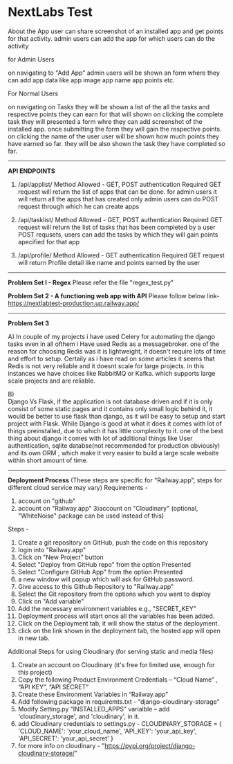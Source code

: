 # NextLabs Test

About the App
user can share screenshot of an installed app and get points for that activity.
admin users can add the app for which users can do the activity


for Admin Users 

on navigating to "Add App" admin users will be shown an form where they can add app data like app image app name app points etc.

For Normal Users

on navigating on Tasks they will be shown a list of the all the tasks and respective points they can earn for that will shown 
on  clicking the complete task they will presented a form whre they can add screenshot of the installed app.
once submitting the form they will gain the respective points.
on clicking the name of the user user will be shown how much points they have earned so far. 
they will be also shown the task they have completed so far.

-----------------------------

**API ENDPOINTS**

1)   /api/applist/
Method Allowed - GET, POST
authentication Required
GET request will return the list of apps that can be done.
for admin users it will return all the apps that has created
only admin users can do POST request through which he can create apps

2) /api/tasklist/
Method Allowed - GET, POST
authentication Required
GET request will return the list of tasks that has been completed by a user
POST requsets, users can add the tasks by which they will gain points apecified for that app

3) /api/profile/
Method Allowed - GET
authentication Required
GET request will return Profile detail like name and points earned by the user

-----------------------------


**Problem Set I - Regex**
Please refer the file "regex_test.py"

**Problem Set 2 - A functioning web app with API**
Please follow below link-
https://nextlabtest-production.up.railway.app/

-----------------------------

**Problem Set 3**

A)
In couple of my projects i have used Celery for automating the django tasks even in all ofthem i Have used Redis as a messagebroker. one of the reason for choosing Redis was it is lightweight, it doesn't require lots of time and effort to setup. Certaily as i have read on some articles it seems that Redis is not very reliable and it doesnt scale for large projects. in this instances we have choices like RabbitMQ or Kafka. which supports large scale projects and are reliable.


B)  
Django Vs Flask, 
if the application is not database driven and if it is only consist of some static pages and it contains only small logic behind it, it would be better to use flask than django, as it will be easy to setup and start project with Flask. 
While Django is good at what it does it comes with lot of things preinstalled, due to which it has little complexity to it. 
one of the best thing about django it comes with lot of additional things like User authentication,  sqlite databse(not recommended for production obviously) and its own ORM , which make it very easier to build a large scale website within short amount of time.

-----------------------------



**Deployment Process**
(These steps are specific for "Railway.app", steps for different cloud service may vary)
Requirements - 
1) account on "github"
2) account on "Railway.app"
3)account on "Cloudinary" (optional, "WhiteNoise" package can be used instead of this)


Steps - 
1)	Create a git repository on GitHub, push the code on this repository
2)	login into "Railway.app"
3)	 Click on "New Project" button
4)	Select "Deploy from GitHub repo" from the option Presented
5)	Select "Configure GitHub App" from the option Presented
6)	a new window will popup which will ask for GitHub password.
7)	Give access to this Github Repository to "Railway.app"
8)	Select the Git repository from the options which you want to deploy
9)	Click on "Add variable"
10)	Add the necessary environment variables e.g., "SECRET_KEY"
11)	Deployment process will start once all the variables has been added.
12)	Click on the Deployment tab, it will show the status of the deployment.
13)	 click on the link shown in the deployment tab, the hosted app will open in new tab.


Additional Steps for using Cloudinary (for serving static and media files)
1)	Create an account on Cloudinary (it's free for limited use, enough for this project)
2)	Copy the following Product Environment Credentials – “Cloud Name” , “API KEY”, “API SECRET”
3)	Create these Environment Variables in “Railway.app”
4)	Add following package in requiremts.txt -  “django-cloudinary-storage”
5)	Modify Setting.py “INSTALLED_APPS” varialble – add 'cloudinary_storage', and 'cloudinary', in it.
6)	add Cloudinary credentials to settings.py - CLOUDINARY_STORAGE = {  'CLOUD_NAME': 'your_cloud_name',    'API_KEY': 'your_api_key',    'API_SECRET': 'your_api_secret' }
7) for more info on cloudinary - "https://pypi.org/project/django-cloudinary-storage/"



